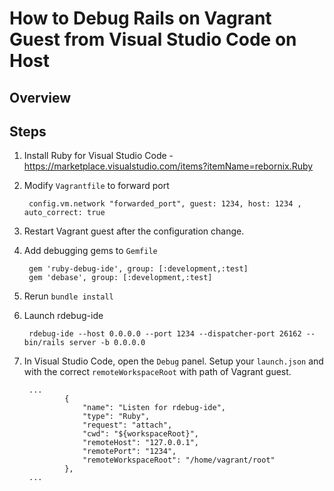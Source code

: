 # How to Debug Rails on Vagrant Guest from Visual Studio Code on Host

## Overview

## Steps

1. Install Ruby for Visual Studio Code - https://marketplace.visualstudio.com/items?itemName=rebornix.Ruby
1. Modify `Vagrantfile` to forward port

        config.vm.network "forwarded_port", guest: 1234, host: 1234 , auto_correct: true
1. Restart Vagrant guest after the configuration change.
1. Add debugging gems to `Gemfile`

        gem 'ruby-debug-ide', group: [:development,:test]
        gem 'debase', group: [:development,:test]
1. Rerun `bundle install`
1. Launch rdebug-ide

        rdebug-ide --host 0.0.0.0 --port 1234 --dispatcher-port 26162 -- bin/rails server -b 0.0.0.0
1. In Visual Studio Code, open the `Debug` panel.  Setup your `launch.json` and with the correct `remoteWorkspaceRoot` with path of Vagrant guest.

        ...
                {
                    "name": "Listen for rdebug-ide",
                    "type": "Ruby",
                    "request": "attach",
                    "cwd": "${workspaceRoot}",
                    "remoteHost": "127.0.0.1",
                    "remotePort": "1234",
                    "remoteWorkspaceRoot": "/home/vagrant/root"
                },
        ...
        

